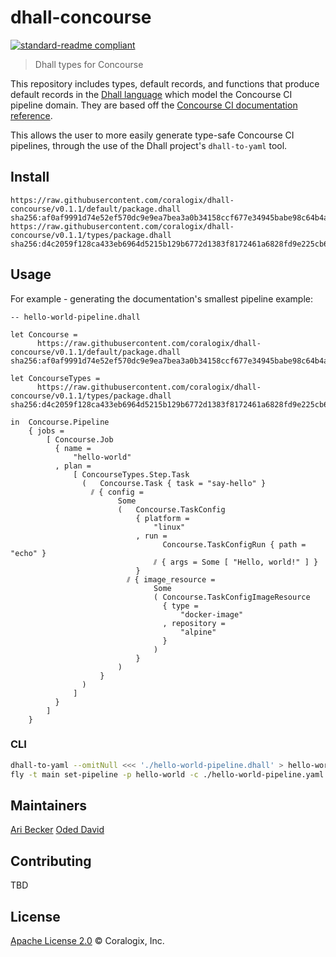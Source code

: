 # dhall-concourse

[![standard-readme compliant](https://img.shields.io/badge/readme%20style-standard-brightgreen.svg?style=flat-square)](https://github.com/RichardLitt/standard-readme)

> Dhall types for Concourse

This repository includes types, default records, and functions that produce default records in the [Dhall language](https://github.com/dhall-lang/dhall-lang) which model the Concourse CI pipeline domain. They are based off the [Concourse CI documentation reference](https://concourse-ci.org/pipelines.html).

This allows the user to more easily generate type-safe Concourse CI pipelines, through the use of the Dhall project's `dhall-to-yaml` tool.

## Install
```
https://raw.githubusercontent.com/coralogix/dhall-concourse/v0.1.1/default/package.dhall sha256:af0af9991d74e52ef570dc9e9ea7bea3a0b34158ccf677e34945babe98c64b4a
https://raw.githubusercontent.com/coralogix/dhall-concourse/v0.1.1/types/package.dhall sha256:d4c2059f128ca433eb6964d5215b129b6772d1383f8172461a6828fd9e225cb6
```

## Usage
For example - generating the documentation's smallest pipeline example:
```dhall
-- hello-world-pipeline.dhall

let Concourse =
      https://raw.githubusercontent.com/coralogix/dhall-concourse/v0.1.1/default/package.dhall sha256:af0af9991d74e52ef570dc9e9ea7bea3a0b34158ccf677e34945babe98c64b4a

let ConcourseTypes =
      https://raw.githubusercontent.com/coralogix/dhall-concourse/v0.1.1/types/package.dhall sha256:d4c2059f128ca433eb6964d5215b129b6772d1383f8172461a6828fd9e225cb6

in  Concourse.Pipeline
    { jobs =
        [ Concourse.Job
          { name =
              "hello-world"
          , plan =
              [ ConcourseTypes.Step.Task
                (   Concourse.Task { task = "say-hello" }
                  ⫽ { config =
                        Some
                        (   Concourse.TaskConfig
                            { platform =
                                "linux"
                            , run =
                                  Concourse.TaskConfigRun { path = "echo" }
                                ⫽ { args = Some [ "Hello, world!" ] }
                            }
                          ⫽ { image_resource =
                                Some
                                ( Concourse.TaskConfigImageResource
                                  { type =
                                      "docker-image"
                                  , repository =
                                      "alpine"
                                  }
                                )
                            }
                        )
                    }
                )
              ]
          }
        ]
    }
```
### CLI
```bash
dhall-to-yaml --omitNull <<< './hello-world-pipeline.dhall' > hello-world-pipeline.yaml
fly -t main set-pipeline -p hello-world -c ./hello-world-pipeline.yaml 
```

## Maintainers
[Ari Becker](https://github.com/ari-becker)
[Oded David](https://github.com/oded-dd)

## Contributing
TBD

## License
[Apache License 2.0](https://www.apache.org/licenses/LICENSE-2.0) © Coralogix, Inc.